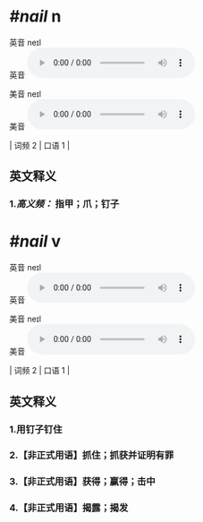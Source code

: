 # ***\#nail*** n
英音 neɪl  
英音
<audio src="./media/nail-B.aac" controls="controls"></audio>

美音 neɪl  
美音
<audio src="./media/nail.aac" controls="controls"></audio>



| 词频 2 | 口语 1 |  

英文释义
---
### 1.*高义频：* **指甲；爪；钉子**  


# ***\#nail*** v
英音 neɪl  
英音
<audio src="./media/nail-B.aac" controls="controls"></audio>

美音 neɪl  
美音
<audio src="./media/nail.aac" controls="controls"></audio>



| 词频 2 | 口语 1 |  

英文释义
---
### 1.**用钉子钉住**  

### 2.**【非正式用语】抓住；抓获并证明有罪**  

### 3.**【非正式用语】获得；赢得；击中**  

### 4.**【非正式用语】揭露；揭发**  


